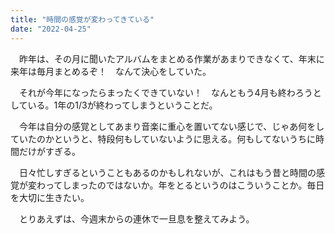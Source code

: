 ```yaml
---
title: "時間の感覚が変わってきている"
date: "2022-04-25"
---
```


　昨年は、その月に聞いたアルバムをまとめる作業があまりできなくて、年末に来年は毎月まとめるぞ！　なんて決心をしていた。

　それが今年になったらまったくできていない！　なんともう4月も終わろうとしている。1年の1/3が終わってしまうということだ。

　今年は自分の感覚としてあまり音楽に重心を置いてない感じで、じゃあ何をしていたのかというと、特段何もしていないように思える。何もしてないうちに時間だけがすぎる。

　日々忙しすぎるということもあるのかもしれないが、これはもう昔と時間の感覚が変わってしまったのではないか。年をとるというのはこういうことか。毎日を大切に生きたい。

　とりあえずは、今週末からの連休で一旦息を整えてみよう。
